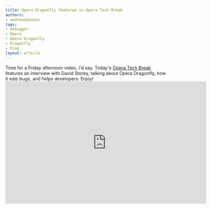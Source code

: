 ```yaml
---
title: Opera Dragonfly featured in Opera Tech Break
authors:
- andreasbovens
tags:
- debugger
- Opera
- Opera Dragonfly
- Dragonfly
- blog
layout: article
---
```

Time for a Friday afternoon video, I&#39;d say. Today&#39;s <a href="http://my.opera.com/chooseopera/blog/2011/05/27/everything-you-wanted-to-know-about-opera-dragonfly">Opera Tech Break</a> features an interview with David Storey, talking about Opera Dragonfly, how it eats bugs, and helps developers. Enjoy!<br/><iframe allowfullscreen="allowfullscreen" frameborder="0" height="381" scrolling="no" src="http://embed.myopera.com/video/?url=http%3A%2F%2Fwww.youtube.com%2Fwatch%3Fv%3DnY_wrFOL0KY&amp;height=375&amp;width=620" width="626" />
